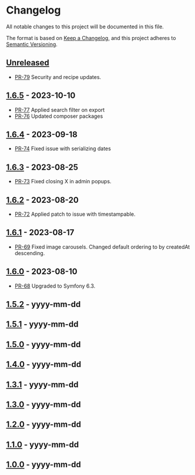 # Changelog

All notable changes to this project will be documented in this file.

The format is based on [Keep a Changelog](https://keepachangelog.com/en/1.0.0/),
and this project adheres to [Semantic
Versioning](https://semver.org/spec/v2.0.0.html).

## [Unreleased]

* [PR-79](https://github.com/itk-dev/kunstdatabasen/pull/79)
  Security and recipe updates.

## [1.6.5] - 2023-10-10

* [PR-77](https://github.com/itk-dev/kunstdatabasen/pull/77)
  Applied search filter on export
* [PR-76](https://github.com/itk-dev/kunstdatabasen/pull/76)
  Updated composer packages

## [1.6.4] - 2023-09-18

* [PR-74](https://github.com/itk-dev/kunstdatabasen/pull/74)
  Fixed issue with serializing dates

## [1.6.3] - 2023-08-25

* [PR-73](https://github.com/itk-dev/kunstdatabasen/pull/73)
  Fixed closing X in admin popups.

## [1.6.2] - 2023-08-20

* [PR-72](https://github.com/itk-dev/kunstdatabasen/pull/72)
  Applied patch to issue with timestampable.

## [1.6.1] - 2023-08-17

* [PR-69](https://github.com/itk-dev/kunstdatabasen/pull/69)
  Fixed image carousels.
  Changed default ordering to by createdAt descending.

## [1.6.0] - 2023-08-10

* [PR-68](https://github.com/itk-dev/kunstdatabasen/pull/68)
  Upgraded to Symfony 6.3.

## [1.5.2] - yyyy-mm-dd

## [1.5.1] - yyyy-mm-dd

## [1.5.0] - yyyy-mm-dd

## [1.4.0] - yyyy-mm-dd

## [1.3.1] - yyyy-mm-dd

## [1.3.0] - yyyy-mm-dd

## [1.2.0] - yyyy-mm-dd

## [1.1.0] - yyyy-mm-dd

## [1.0.0] - yyyy-mm-dd

[Unreleased]: https://github.com/itk-dev/kunstdatabasen/compare/1.6.5...HEAD
[1.6.5]: https://github.com/itk-dev/kunstdatabasen/compare/1.6.4...1.6.5
[1.6.4]: https://github.com/itk-dev/kunstdatabasen/compare/1.6.4...1.6.3
[1.6.3]: https://github.com/itk-dev/kunstdatabasen/compare/1.6.3...1.6.2
[1.6.2]: https://github.com/itk-dev/kunstdatabasen/compare/1.6.2...1.6.1
[1.6.1]: https://github.com/itk-dev/kunstdatabasen/compare/1.6.1...1.6.0
[1.6.0]: https://github.com/itk-dev/kunstdatabasen/compare/1.5.2...1.6.0
[1.5.2]: https://github.com/itk-dev/kunstdatabasen/compare/1.5.1...1.5.2
[1.5.1]: https://github.com/itk-dev/kunstdatabasen/compare/1.5.0...1.5.1
[1.5.0]: https://github.com/itk-dev/kunstdatabasen/compare/1.4.0...1.5.0
[1.4.0]: https://github.com/itk-dev/kunstdatabasen/compare/1.3.1...1.4.0
[1.3.1]: https://github.com/itk-dev/kunstdatabasen/compare/1.3.0...1.3.1
[1.3.0]: https://github.com/itk-dev/kunstdatabasen/compare/1.2.0...1.3.0
[1.2.0]: https://github.com/itk-dev/kunstdatabasen/compare/1.1.0...1.2.0
[1.1.0]: https://github.com/itk-dev/kunstdatabasen/compare/1.0.0...1.1.0
[1.0.0]: https://github.com/itk-dev/kunstdatabasen/releases/tag/1.0.0
